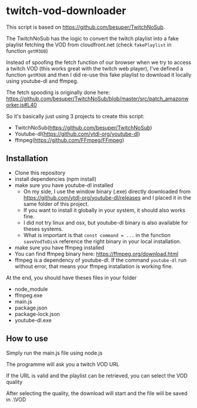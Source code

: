 # twitch-vod-downloader
This script is based on https://github.com/besuper/TwitchNoSub.

  The TwitchNoSub has the logic to convert the twitch playlist into a fake playlist fetching the VOD from cloudfront.net (check `fakePlaylist` in function `getM3U8`)
  
Instead of spoofing the fetch function of our browser when we try to access a twitch VOD (this works great with the twitch web player), I've defined a function `getM3U8` and then I did re-use this fake playlist to download it locally using youtube-dl and ffmpeg.

  The fetch spooding is originally done here: https://github.com/besuper/TwitchNoSub/blob/master/src/patch_amazonworker.js#L40
  

So it's basically just using 3 projects to create this script: 

- TwitchNoSub(https://github.com/besuper/TwitchNoSub)
- Youtube-dl(https://github.com/ytdl-org/youtube-dl)
- ffmpeg(https://github.com/FFmpeg/FFmpeg)

## Installation
- Clone this repository
- install dependencies (npm install)
- make sure you have youtube-dl installed
  - On my side, I use the window binary (.exe) directly downloaded from https://github.com/ytdl-org/youtube-dl/releases and I placed it in the same folder of this project.
  - If you want to install it globally in your system, it should also works fine.
  - I did not try linux and osx, but youtube-dl binary is also available for theses systems.
  - What is important is that `const command = ...` in the function `saveVodToDisk` reference the right binary in your local installation.
-  make sure you have ffmpeg installed
  - You can find ffmpeg binary here: https://ffmpeg.org/download.html
  - ffmpeg is a dependency of youtube-dl. If the command `youtube-dl` run without error, that means your ffmpeg installation is working fine.

At the end, you should have theses files in your folder
- node_module
- ffmpeg.exe
- main.js
- package.json
- package-lock.json
- youtube-dl.exe

## How to use
Simply run the main.js file using node.js

The programme will ask you a twitch VOD URL

If the URL is valid and the playlist can be retrieved, you can select the VOD quality

After selecting the quality, the download will start and the file will be saved in .\VOD
